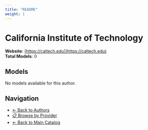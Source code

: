 ```yaml
---
title: "README"
weight: 1
---
```

# California Institute of Technology

**Website**: [https://caltech.edu](https://caltech.edu)  
**Total Models**: 0

## Models

No models available for this author.

## Navigation

- [← Back to Authors](../README.md)
- [📋 Browse by Provider](../../providers/README.md)
- [← Back to Main Catalog](../../README.md)

